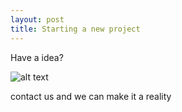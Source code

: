 ```yaml
---
layout: post
title: Starting a new project
---
```


Have a idea?

![alt text](http://webstarts.com/blog/wp-content/uploads/2012/12/Google-Idea.png "Google search")

contact us and we can make it a reality